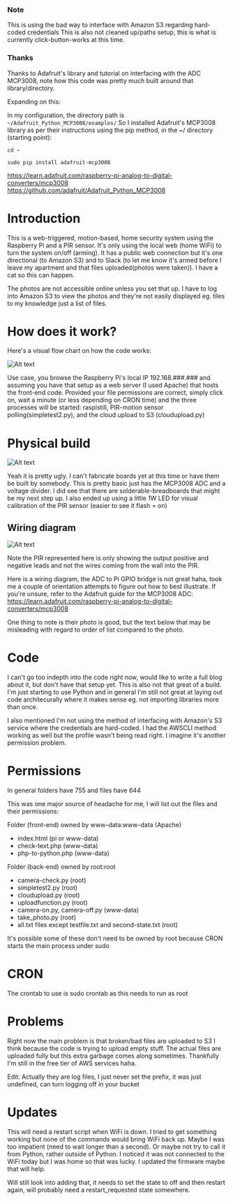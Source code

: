 ### Note

This is using the bad way to interface with Amazon S3 regarding hard-coded credentials
This is also not cleaned up/paths setup, this is what is currently click-button-works at this time.

### Thanks

Thanks to Adafruit's library and tutorial on interfacing with the ADC MCP3008, note how this code was pretty much built around that library/directory.

Expanding on this:

In my configuration, the directory path is ```~/Adafruit_Python_MCP3008/examples/```
So I installed Adafruit's MCP3008 library as per their instructions using the pip method, in the ~/ directory (starting point):

```cd ~```

```sudo pip install adafruit-mcp3008```

https://learn.adafruit.com/raspberry-pi-analog-to-digital-converters/mcp3008
https://github.com/adafruit/Adafruit_Python_MCP3008

# Introduction

This is a web-triggered, motion-based, home security system using the Raspberry Pi and a PIR sensor. It's only using the local web (home WiFi) to turn the system on/off (arming). It has a public web connection but it's one directional (to Amazon S3) and to Slack (to let me know it's armed before I leave my apartment and that files uploaded(photos were taken)). I have a cat so this can happen.

The photos are not accessible online unless you set that up. I have to log into Amazon S3 to view the photos and they're not easily displayed eg. tiles to my knowledge just a list of files.

# How does it work?

Here's a visual flow chart on how the code works:

![Alt text](https://raw.githubusercontent.com/jdc-cunningham/raspi-home-security-cam/master/ver_1/correct-path.png "Raspberry Pi Home Security Camera PIR Motion Sensor Using PHP+Python and Amazon S3")

Use case, you browse the Raspberry Pi's local IP 192.168.###.### and assuming you have that setup as a web server (I used Apache) that hosts the front-end code. Provided your file permissions are correct, simply click on, wait a minute (or less depending on CRON time) and the three processes will be started: raspistill, PIR-motion sensor polling(simpletest2.py), and the cloud upload to S3 (cloudupload.py)

# Physical build

![Alt text](https://raw.githubusercontent.com/jdc-cunningham/raspi-home-security-cam/master/concept.jpg "Raspberry Pi Home Security Camera PIR Motion Sensor Using PHP+Python and Amazon S3")

Yeah it is pretty ugly. I can't fabricate boards yet at this time or have them be built by somebody. This is pretty basic just has the MCP3008 ADC and a voltage divider. I did see that there are solderable-breadboards that might be my next step up. I also ended up using a little 1W LED for visual calibration of the PIR sensor (easier to see it flash = on)

## Wiring diagram
![Alt text](https://raw.githubusercontent.com/jdc-cunningham/raspi-home-security-cam/master/ver_1/pi-zero-w-pir-1w-led-wiring.png "Raspberry Pi With 12V PIR Sensor ADC MCP3008 1W LED")

Note the PIR represented here is only showing the output positive and negative leads and not the wires coming from the wall into the PIR.

Here is a wiring diagram, the ADC to Pi GPIO bridge is not great haha, took me a couple of orientation attempts to figure out how to best illustrate. If you're unsure, refer to the Adafruit guide for the MCP3008 ADC: https://learn.adafruit.com/raspberry-pi-analog-to-digital-converters/mcp3008

One thing to note is their photo is good, but the text below that may be misleading with regard to order of list compared to the photo.

# Code

I can't go too indepth into the code right now, would like to write a full blog about it, but don't have that setup yet. This is also not that great of a build. I'm just starting to use Python and in general I'm still not great at laying out code architecurally where it makes sense eg. not importing libraries more than once.

I also mentioned I'm not using the method of interfacing with Amazon's S3 service where the credentials are hard-coded. I had the AWSCLI method working as well but the profile wasn't being read right. I imagine it's another permission problem.

# Permissions

In general folders have 755 and files have 644

This was one major source of headache for me, I will list out the files and their permissions:

Folder (front-end) owned by www-data:www-data (Apache)
* index.html (pi or www-data)
* check-text.php (www-data)
* php-to-python.php (www-data)

Folder (back-end) owned by root:root
* camera-check.py (root)
* simpletest2.py (root)
* cloudupload.py (root)
* uploadfunction.py (root)
* camera-on.py, camera-off.py (www-data)
* take_photo.py (root)
* all.txt files except testfile.txt and second-state.txt (root)

It's possible some of these don't need to be owned by root because CRON starts the main process under sudo

# CRON

The crontab to use is sudo crontab as this needs to run as root

# Problems

Right now the main problem is that broken/bad files are uploaded to S3 I think because the code is trying to upload empty stuff. The actual files are uploaded fully but this extra garbage comes along sometimes. Thankfully I'm still in the free tier of AWS services haha.

Edit: Actually they are log files, I just never set the prefix, it was just undefined, can turn logging off in your bucket

# Updates

This will need a restart script when WiFi is down. I tried to get something working but none of the commands would bring WiFi back up. Maybe I was too impatient (need to wait longer than a second). Or maybe not try to call it from Python, rather outside of Python. I noticed it was not connected to the WiFi today but I was home so that was lucky. I updated the firmware maybe that will help.

Will still look into adding that, it needs to set the state to off and then restart again, will probably need a restart_requested state somewhere.
